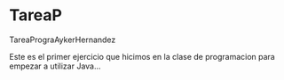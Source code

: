 # TareaP

TareaPrograAykerHernandez

Este es el primer ejercicio que hicimos en la clase de programacion para empezar a utilizar Java...
